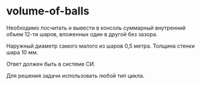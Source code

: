 # volume-of-balls

Необходимо посчитать и вывести в консоль суммарный внутренний объем 12-ти шаров, вложенных один в другой без зазора.

Наружный диаметр самого малого из шаров 0,5 метра. Толщина стенки шара 10 мм.

Ответ должен быть в системе СИ.

Для решения задачи использовать любой тип цикла.
